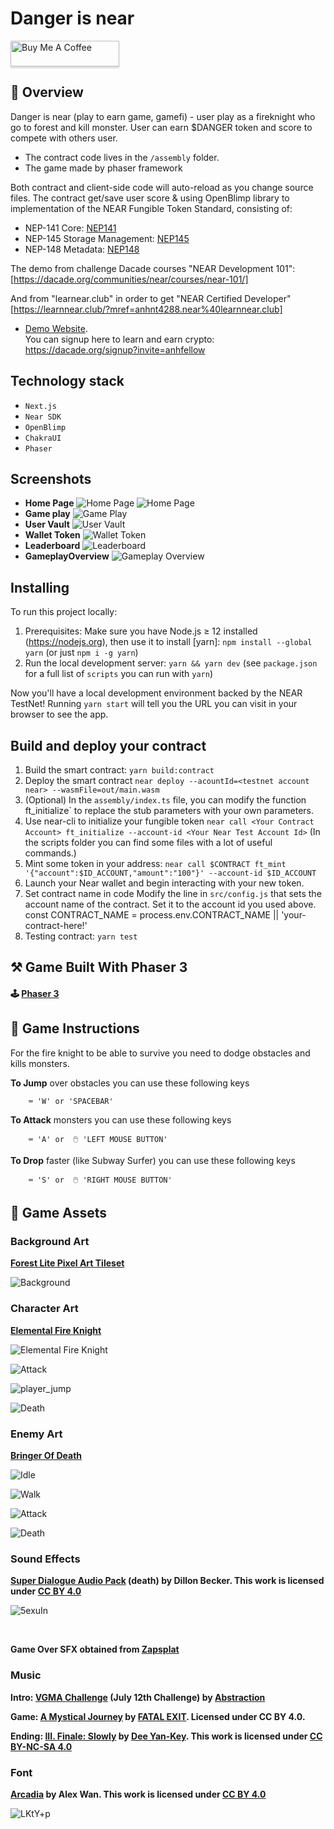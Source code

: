 # Danger is near
<a href="https://www.buymeacoffee.com/anhfactor" target="_blank"><img src="https://www.buymeacoffee.com/assets/img/custom_images/orange_img.png" alt="Buy Me A Coffee" style="height: 41px !important;width: 174px !important;box-shadow: 0px 3px 2px 0px rgba(190, 190, 190, 0.5) !important;-webkit-box-shadow: 0px 3px 2px 0px rgba(190, 190, 190, 0.5) !important;" ></a>
## 📄 Overview

Danger is near (play to earn game, gamefi) - user play as a fireknight who go to forest and kill monster. User can earn $DANGER token and score to compete with others user.

- The contract code lives in the `/assembly` folder. 
- The game made by phaser framework

Both contract and client-side code will auto-reload as you change source files.
The contract get/save user score & using OpenBlimp library to implementation of the NEAR Fungible Token Standard, consisting of:
- NEP-141 Core: [NEP141](https://github.com/near/NEPs/blob/master/specs/Standards/FungibleToken/Core.md)
- NEP-145 Storage Management: [NEP145](https://github.com/near/NEPs/blob/master/specs/Standards/StorageManagement.md)
- NEP-148 Metadata: [NEP148](https://github.com/near/NEPs/blob/master/specs/Standards/FungibleToken/Metadata.md)

The demo from challenge Dacade courses "NEAR Development 101": [https://dacade.org/communities/near/courses/near-101/]

And from "learnear.club" in order to get "NEAR Certified Developer"
[https://learnnear.club/?mref=anhnt4288.near%40learnnear.club]

- [Demo Website](https://danger-is-near.vercel.app/).   
You can signup here to learn and earn crypto: https://dacade.org/signup?invite=anhfellow

## Technology stack

- `Next.js`
- `Near SDK`
- `OpenBlimp`
- `ChakraUI`
- `Phaser`

## Screenshots

- **Home Page**
  ![Home Page](./public/home1.png)
  ![Home Page](./public/home2.png)
- **Game play**
  ![Game Play](./public/game1.png)
- **User Vault**
  ![User Vault](./public/game2.png)
- **Wallet Token**
  ![Wallet Token](./public/game3.png)
- **Leaderboard**
  ![Leaderboard](./public/game4.png)
- **GameplayOverview**
  ![Gameplay Overview](./public/game5.png)

## Installing

To run this project locally:

1. Prerequisites: Make sure you have Node.js ≥ 12 installed (https://nodejs.org), then use it to install [yarn]: `npm install --global yarn` (or just `npm i -g yarn`)
2. Run the local development server: `yarn && yarn dev` (see `package.json` for a
   full list of `scripts` you can run with `yarn`)

Now you'll have a local development environment backed by the NEAR TestNet! Running `yarn start` will tell you the URL you can visit in your browser to see the app.


## Build and deploy your contract

1. Build the smart contract:
   `yarn build:contract`
2. Deploy the smart contract
   ` near deploy --acountId=<testnet account near> --wasmFile=out/main.wasm `
3. (Optional) In the `assembly/index.ts` file, you can modify the function ft_initialize` to replace the stub parameters with your own parameters.
4. Use near-cli to initialize your fungible token
   `near call <Your Contract Account> ft_initialize --account-id <Your Near Test Account Id>`
   (In the scripts folder you can find some files with a lot of useful commands.)
5. Mint some token in your address: `near call $CONTRACT ft_mint '{"account":$ID_ACCOUNT,"amount":"100"}' --account-id $ID_ACCOUNT`
6. Launch your Near wallet and begin interacting with your new token.
7. Set contract name in code
Modify the line in `src/config.js` that sets the account name of the contract. Set it to the account id you used above.
    const CONTRACT_NAME = process.env.CONTRACT_NAME || 'your-contract-here!'
8. Testing contract: `yarn test`
    
## ⚒️ Game Built With Phaser 3

#### 🕹️ [Phaser 3](https://phaser.io)
    
## 📝 Game Instructions

For the fire knight to be able to survive you need to dodge obstacles and kills monsters.

**To Jump** over obstacles you can use these following keys

```
    ⌨️ 'W' or 'SPACEBAR'
```

**To Attack** monsters you can use these following keys

```
    ⌨️ 'A' or  🖱️ 'LEFT MOUSE BUTTON'
```

**To Drop** faster (like Subway Surfer) you can use these following keys

```
    ⌨️ 'S' or  🖱️ 'RIGHT MOUSE BUTTON'
```

## 📜 Game Assets

### Background Art
**[Forest Lite Pixel Art Tileset](https://sanctumpixel.itch.io/forest-lite-pixel-art-tileset)**

![Background](https://img.itch.zone/aW1hZ2UvNTc3NzUzLzMwNDIzMDQuanBn/794x1000/9HA5HY.jpg)

### Character Art
**[Elemental Fire Knight](https://chierit.itch.io/elementals-fire-knight)**

![Elemental Fire Knight](https://img.itch.zone/aW1nLzcwMzM3MzAuZ2lm/original/6VKIcU.gif)

![Attack](https://img.itch.zone/aW1nLzcwMzM3NDguZ2lm/original/ILmFnV.gif)

![player_jump](https://img.itch.zone/aW1nLzcwMzM3MzEuZ2lm/original/hamsPG.gif)

![Death](https://img.itch.zone/aW1nLzcwMzM3NTQuZ2lm/original/GXvYCp.gif)

### Enemy Art
**[Bringer Of Death](https://clembod.itch.io/bringer-of-death-free)**

![Idle](https://img.itch.zone/aW1hZ2UvOTgwNzM4LzU1NzQxNDkuZ2lm/794x1000/tYVsuZ.gif)

![Walk](https://img.itch.zone/aW1hZ2UvOTgwNzM4LzU1NzQxNDcuZ2lm/794x1000/6KRG1m.gif)

![Attack](https://img.itch.zone/aW1hZ2UvOTgwNzM4LzU1NzQxNDUuZ2lm/794x1000/ufy3oS.gif)

![Death](https://img.itch.zone/aW1hZ2UvOTgwNzM4LzU1NzQxNTAuZ2lm/794x1000/Au1kT3.gif)

### Sound Effects

**[Super Dialogue Audio Pack](https://bckr.itch.io/sdap) (death) by Dillon Becker. This work is licensed under [CC BY 4.0](https://creativecommons.org/licenses/by/4.0/)**

![5exuIn](https://user-images.githubusercontent.com/64392568/106933921-7d43b580-66e7-11eb-9bca-3afb34d12080.jpg)

<br>

**Game Over SFX obtained from [Zapsplat](https://www.zapsplat.com)**

### Music

**Intro: [VGMA Challenge](https://tallbeard.itch.io/music-loop-bundle) (July 12th Challenge) by [Abstraction](http://www.abstractionmusic.com/)**

**Game: [A Mystical Journey](https://fatalexit.itch.io/a-mystical-journey-free-orchestral-soundtrack-music-for-games) by [FATAL EXIT](https://soundcloud.com/fatalexit). Licensed under CC BY 4.0.**


**Ending: [III. Finale: Slowly](https://freemusicarchive.org/music/Dee_Yan-Key/Lounge_Jazz_Symphony/03-1424456-Dee_Yan-Key-III_Finale__Slowly_1086) by [Dee Yan-Key](https://freemusicarchive.org/music/Dee_Yan-Key). This work is licensed under [CC BY-NC-SA 4.0](https://creativecommons.org/licenses/by-nc-sa/4.0/)**

### Font
**[Arcadia](https://alexwan.itch.io/arcadia) by Alex Wan. This work is licensed under [CC BY 4.0](https://creativecommons.org/licenses/by/4.0/)**

![LKtY+p](https://user-images.githubusercontent.com/64392568/106933976-90568580-66e7-11eb-9f5d-50bdca8d1bf4.png)

